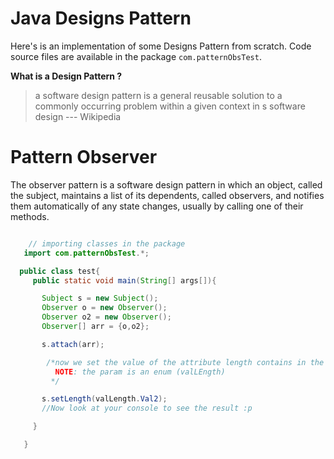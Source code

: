 # Java Designs Pattern

Here's is an implementation of some Designs Pattern from scratch.
Code source files are available in the package `com.patternObsTest`.

__What is a Design Pattern ?__
   > a software design pattern is a general reusable solution to a commonly occurring problem within a given context in s software design --- Wikipedia

# Pattern Observer
  The observer pattern is a software design pattern in which an object, called the subject, maintains a list of its dependents, called observers, and notifies them automatically of any state changes, usually by calling one of their methods.

  ```java

      // importing classes in the package
     import com.patternObsTest.*;

    public class test{
       public static void main(String[] args[]){

         Subject s = new Subject();
         Observer o = new Observer();
         Observer o2 = new Observer();
         Observer[] arr = {o,o2};

         s.attach(arr);

          /*now we set the value of the attribute length contains in the Subject.
            NOTE: the param is an enum (valLEngth)
           */

         s.setLength(valLength.Val2);
         //Now look at your console to see the result :p

       }

     }

     
